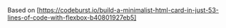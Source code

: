 Based on [https://codeburst.io/build-a-minimalist-html-card-in-just-53-lines-of-code-with-flexbox-b40801927eb5]
